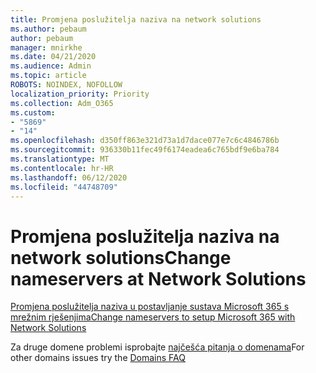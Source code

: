 ```yaml
---
title: Promjena poslužitelja naziva na network solutions
ms.author: pebaum
author: pebaum
manager: mnirkhe
ms.date: 04/21/2020
ms.audience: Admin
ms.topic: article
ROBOTS: NOINDEX, NOFOLLOW
localization_priority: Priority
ms.collection: Adm_O365
ms.custom:
- "5869"
- "14"
ms.openlocfilehash: d350ff863e321d73a1d7dace077e7c6c4846786b
ms.sourcegitcommit: 936330b11fec49f6174eadea6c765bdf9e6ba784
ms.translationtype: MT
ms.contentlocale: hr-HR
ms.lasthandoff: 06/12/2020
ms.locfileid: "44748709"
---
```

# <a name="change-nameservers-at-network-solutions"></a><span data-ttu-id="4e7e9-102">Promjena poslužitelja naziva na network solutions</span><span class="sxs-lookup"><span data-stu-id="4e7e9-102">Change nameservers at Network Solutions</span></span>

[<span data-ttu-id="4e7e9-103">Promjena poslužitelja naziva u postavljanje sustava Microsoft 365 s mrežnim rješenjima</span><span class="sxs-lookup"><span data-stu-id="4e7e9-103">Change nameservers to setup Microsoft 365 with Network Solutions</span></span>](https://docs.microsoft.com/microsoft-365/admin/dns/change-nameservers-at-network-solutions?view=o365-worldwide)

<span data-ttu-id="4e7e9-104">Za druge domene problemi isprobajte [najčešća pitanja o domenama](https://docs.microsoft.com/microsoft-365/admin/setup/domains-faq?view=o365-worldwide)</span><span class="sxs-lookup"><span data-stu-id="4e7e9-104">For other domains issues try the [Domains FAQ](https://docs.microsoft.com/microsoft-365/admin/setup/domains-faq?view=o365-worldwide)</span></span>